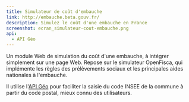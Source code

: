 ```yaml
---
title: Simulateur de coût d'embauche
link: http://embauche.beta.gouv.fr/
description: Simulez le coût d'une embauche en France
screenshot: ecran_simulateur-cout-embauche.png
api:
  - API Géo
---
```


Un module Web de simulation du coût d'une embauche, à intégrer simplement sur une page Web.
Repose sur le simulateur OpenFisca, qui implémente les règles des prélèvements sociaux et les principales aides nationales à l'embauche.

Il utilise l'[API Géo](https://api.gouv.fr/api/api-geo.html) pour faciliter la saisie du code INSEE de la commune à partir du code postal, mieux connu des utilisateurs.
